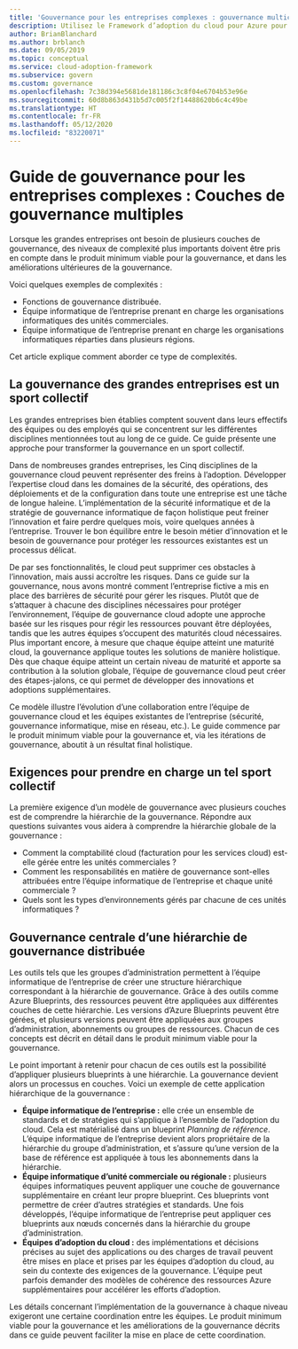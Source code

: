 ```yaml
---
title: 'Gouvernance pour les entreprises complexes : gouvernance multicouche'
description: Utilisez le Framework d’adoption du cloud pour Azure pour découvrir des niveaux de complexité supérieurs avec la présence de plusieurs couches de gouvernance dans les grandes entreprises.
author: BrianBlanchard
ms.author: brblanch
ms.date: 09/05/2019
ms.topic: conceptual
ms.service: cloud-adoption-framework
ms.subservice: govern
ms.custom: governance
ms.openlocfilehash: 7c38d394e5681de181186c3c8f04e6704b53e96e
ms.sourcegitcommit: 60d8b863d431b5d7c005f2f14488620b6c4c49be
ms.translationtype: HT
ms.contentlocale: fr-FR
ms.lasthandoff: 05/12/2020
ms.locfileid: "83220071"
---
```

# <a name="governance-guide-for-complex-enterprises-multiple-layers-of-governance"></a>Guide de gouvernance pour les entreprises complexes : Couches de gouvernance multiples

Lorsque les grandes entreprises ont besoin de plusieurs couches de gouvernance, des niveaux de complexité plus importants doivent être pris en compte dans le produit minimum viable pour la gouvernance, et dans les améliorations ultérieures de la gouvernance.

Voici quelques exemples de complexités :

- Fonctions de gouvernance distribuée.
- Équipe informatique de l’entreprise prenant en charge les organisations informatiques des unités commerciales.
- Équipe informatique de l’entreprise prenant en charge les organisations informatiques réparties dans plusieurs régions.

Cet article explique comment aborder ce type de complexités.

## <a name="large-enterprise-governance-is-a-team-sport"></a>La gouvernance des grandes entreprises est un sport collectif

Les grandes entreprises bien établies comptent souvent dans leurs effectifs des équipes ou des employés qui se concentrent sur les différentes disciplines mentionnées tout au long de ce guide. Ce guide présente une approche pour transformer la gouvernance en un sport collectif.

Dans de nombreuses grandes entreprises, les Cinq disciplines de la gouvernance cloud peuvent représenter des freins à l’adoption. Développer l’expertise cloud dans les domaines de la sécurité, des opérations, des déploiements et de la configuration dans toute une entreprise est une tâche de longue haleine. L’implémentation de la sécurité informatique et de la stratégie de gouvernance informatique de façon holistique peut freiner l’innovation et faire perdre quelques mois, voire quelques années à l’entreprise. Trouver le bon équilibre entre le besoin métier d’innovation et le besoin de gouvernance pour protéger les ressources existantes est un processus délicat.

De par ses fonctionnalités, le cloud peut supprimer ces obstacles à l’innovation, mais aussi accroître les risques. Dans ce guide sur la gouvernance, nous avons montré comment l’entreprise fictive a mis en place des barrières de sécurité pour gérer les risques. Plutôt que de s’attaquer à chacune des disciplines nécessaires pour protéger l’environnement, l’équipe de gouvernance cloud adopte une approche basée sur les risques pour régir les ressources pouvant être déployées, tandis que les autres équipes s’occupent des maturités cloud nécessaires. Plus important encore, à mesure que chaque équipe atteint une maturité cloud, la gouvernance applique toutes les solutions de manière holistique. Dès que chaque équipe atteint un certain niveau de maturité et apporte sa contribution à la solution globale, l’équipe de gouvernance cloud peut créer des étapes-jalons, ce qui permet de développer des innovations et adoptions supplémentaires.

Ce modèle illustre l’évolution d’une collaboration entre l’équipe de gouvernance cloud et les équipes existantes de l’entreprise (sécurité, gouvernance informatique, mise en réseau, etc.). Le guide commence par le produit minimum viable pour la gouvernance et, via les itérations de gouvernance, aboutit à un résultat final holistique.

## <a name="requirements-to-supporting-such-a-team-sport"></a>Exigences pour prendre en charge un tel sport collectif

La première exigence d’un modèle de gouvernance avec plusieurs couches est de comprendre la hiérarchie de la gouvernance. Répondre aux questions suivantes vous aidera à comprendre la hiérarchie globale de la gouvernance :

- Comment la comptabilité cloud (facturation pour les services cloud) est-elle gérée entre les unités commerciales ?
- Comment les responsabilités en matière de gouvernance sont-elles attribuées entre l’équipe informatique de l’entreprise et chaque unité commerciale ?
- Quels sont les types d’environnements gérés par chacune de ces unités informatiques ?

## <a name="central-governance-of-a-distributed-governance-hierarchy"></a>Gouvernance centrale d’une hiérarchie de gouvernance distribuée

Les outils tels que les groupes d’administration permettent à l’équipe informatique de l’entreprise de créer une structure hiérarchique correspondant à la hiérarchie de gouvernance. Grâce à des outils comme Azure Blueprints, des ressources peuvent être appliquées aux différentes couches de cette hiérarchie. Les versions d’Azure Blueprints peuvent être gérées, et plusieurs versions peuvent être appliquées aux groupes d’administration, abonnements ou groupes de ressources. Chacun de ces concepts est décrit en détail dans le produit minimum viable pour la gouvernance.

Le point important à retenir pour chacun de ces outils est la possibilité d’appliquer plusieurs blueprints à une hiérarchie. La gouvernance devient alors un processus en couches. Voici un exemple de cette application hiérarchique de la gouvernance :

- **Équipe informatique de l’entreprise :** elle crée un ensemble de standards et de stratégies qui s’applique à l’ensemble de l’adoption du cloud. Cela est matérialisé dans un blueprint _Planning de référence_. L’équipe informatique de l’entreprise devient alors propriétaire de la hiérarchie du groupe d’administration, et s’assure qu’une version de la base de référence est appliquée à tous les abonnements dans la hiérarchie.
- **Équipe informatique d’unité commerciale ou régionale :** plusieurs équipes informatiques peuvent appliquer une couche de gouvernance supplémentaire en créant leur propre blueprint. Ces blueprints vont permettre de créer d’autres stratégies et standards. Une fois développés, l’équipe informatique de l’entreprise peut appliquer ces blueprints aux nœuds concernés dans la hiérarchie du groupe d’administration.
- **Équipes d’adoption du cloud :** des implémentations et décisions précises au sujet des applications ou des charges de travail peuvent être mises en place et prises par les équipes d’adoption du cloud, au sein du contexte des exigences de la gouvernance. L’équipe peut parfois demander des modèles de cohérence des ressources Azure supplémentaires pour accélérer les efforts d’adoption.

Les détails concernant l’implémentation de la gouvernance à chaque niveau exigeront une certaine coordination entre les équipes. Le produit minimum viable pour la gouvernance et les améliorations de la gouvernance décrits dans ce guide peuvent faciliter la mise en place de cette coordination.
